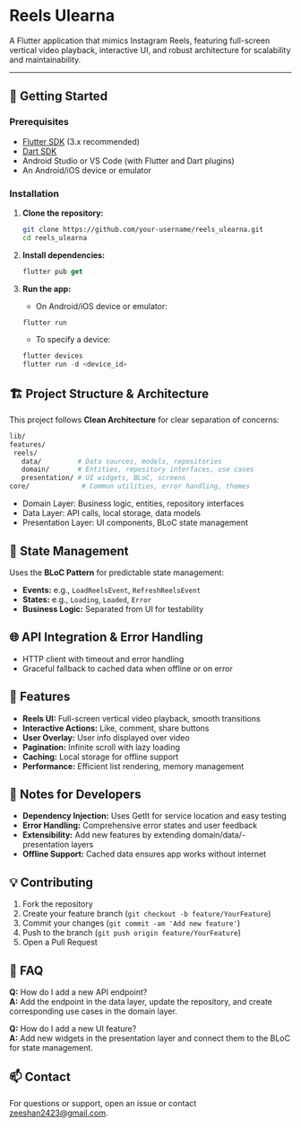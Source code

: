 # Reels Ulearna

A Flutter application that mimics Instagram Reels, featuring full-screen vertical video playback, interactive UI, and robust architecture for scalability and maintainability.

---

## 🚀 Getting Started

### Prerequisites

- [Flutter SDK](https://docs.flutter.dev/get-started/install) (3.x recommended)
- [Dart SDK](https://dart.dev/get-dart)
- Android Studio or VS Code (with Flutter and Dart plugins)
- An Android/iOS device or emulator

### Installation

1. **Clone the repository:**

   ```sh
   git clone https://github.com/your-username/reels_ulearna.git
   cd reels_ulearna
   ```

2. **Install dependencies:**

   ```dart
   flutter pub get
   ```

3. **Run the app:**
   - On Android/iOS device or emulator:
   ```dart
   flutter run
   ```
   - To specify a device:
   ```dart
   flutter devices
   flutter run -d <device_id>
   ```

## 🏗️ Project Structure & Architecture

This project follows **Clean Architecture** for clear separation of concerns:

```sh
lib/
features/
 reels/
   data/         # Data sources, models, repositories
   domain/       # Entities, repository interfaces, use cases
   presentation/ # UI widgets, BLoC, screens
core/             # Common utilities, error handling, themes
```

- Domain Layer: Business logic, entities, repository interfaces
- Data Layer: API calls, local storage, data models
- Presentation Layer: UI components, BLoC state management

## 🔄 State Management

Uses the **BLoC Pattern** for predictable state management:

- **Events:** e.g., `LoadReelsEvent`, `RefreshReelsEvent`
- **States:** e.g., `Loading`, `Loaded`, `Error`
- **Business Logic:** Separated from UI for testability

## 🌐 API Integration & Error Handling

- HTTP client with timeout and error handling
- Graceful fallback to cached data when offline or on error

## 📱 Features

- **Reels UI:** Full-screen vertical video playback, smooth transitions
- **Interactive Actions:** Like, comment, share buttons
- **User Overlay:** User info displayed over video
- **Pagination:** Infinite scroll with lazy loading
- **Caching:** Local storage for offline support
- **Performance:** Efficient list rendering, memory management

## 📝 Notes for Developers

- **Dependency Injection:** Uses GetIt for service location and easy testing
- **Error Handling:** Comprehensive error states and user feedback
- **Extensibility:** Add new features by extending domain/data/- presentation layers
- **Offline Support:** Cached data ensures app works without internet

## 💡 Contributing

1. Fork the repository
2. Create your feature branch (`git checkout -b feature/YourFeature`)
3. Commit your changes (`git commit -am 'Add new feature'`)
4. Push to the branch (`git push origin feature/YourFeature`)
5. Open a Pull Request

## 🙋 FAQ

**Q:** How do I add a new API endpoint?  
**A:** Add the endpoint in the data layer, update the repository, and create corresponding use cases in the domain layer.

**Q:** How do I add a new UI feature?  
**A:** Add new widgets in the presentation layer and connect them to the BLoC for state management.

## 📫 Contact

For questions or support, open an issue or contact zeeshan2423@gmail.com.
